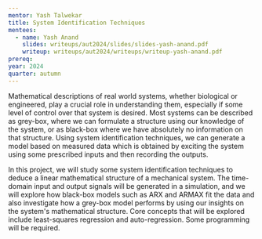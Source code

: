 ```yaml
---
mentor: Yash Talwekar
title: System Identification Techniques
mentees:
  - name: Yash Anand
    slides: writeups/aut2024/slides/slides-yash-anand.pdf
    writeup: writeups/aut2024/writeups/writeup-yash-anand.pdf
prereq:
year: 2024
quarter: autumn
---
```


Mathematical descriptions of real world systems, whether biological or engineered, play a crucial role in understanding them, especially if some level of control over that system is desired. Most systems can be described as grey-box, where we can formulate a structure using our knowledge of the system, or as black-box where we have absolutely no information on that structure. Using system identification techniques, we can generate a model based on measured data which is obtained by exciting the system using some prescribed inputs and then recording the outputs.

In this project, we will study some system identification techniques to deduce a linear mathematical structure of a mechanical system. The time-domain input and output signals will be generated in a simulation, and we will explore how black-box models such as ARX and ARMAX fit the data and also investigate how a grey-box model performs by using our insights on the system's mathematical structure. Core concepts that will be explored include least-squares regression and auto-regression. Some programming will be required.